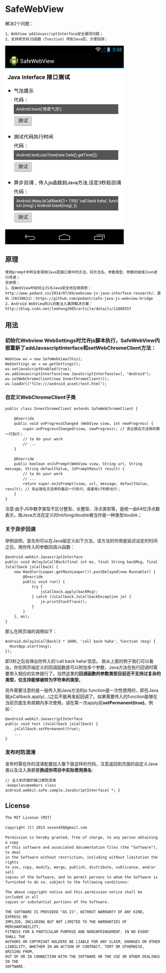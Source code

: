 SafeWebView
===================
解决2个问题：

    1、WebView addJavascriptInterface安全漏洞问题；
    2、支持网页将JS函数（function）传到Java层，方便回调；

![image](app-sample-screenshot.png)

## 原理
    使用prompt中转反射调用Java层接口类中的方法，将方法名、参数类型、参数封装成Json进行传递；
    另参照：
    1、在WebView中如何让JS与Java安全地互相调用：http://www.pedant.cn/2014/07/04/webview-js-java-interface-research/，源码（20150621）：https://github.com/pedant/safe-java-js-webview-bridge
    2、Android WebView的Js对象注入漏洞解决方案：http://blog.csdn.net/leehong2005/article/details/11808557

## 用法

### 初始化Webview WebSettings时允许js脚本执行，SafeWebView内部重新了addJavascriptInterface和setWebChromeClient方法：

    WebView wv = new SafeWebView(this);
    WebSettings ws = wv.getSettings();
    ws.setJavaScriptEnabled(true);
    wv.addJavascriptInterface(new JavaScriptInterface(wv), "Android");
    wv.setWebChromeClient(new InnerChromeClient());
    wv.loadUrl("file:///android_asset/test.html");

### 自定义WebChromeClient子类

    public class InnerChromeClient extends SafeWebChromeClient {

        @Override
        public void onProgressChanged (WebView view, int newProgress) {
            super.onProgressChanged(view, newProgress); // 务必放在方法体的第一行执行；
            // to do your work
            // ...
        }

        @Override
        public boolean onJsPrompt(WebView view, String url, String message, String defaultValue, JsPromptResult result) {
            // to do your work
            // ...
            return super.onJsPrompt(view, url, message, defaultValue, result); // 务必放在方法体的最后一行执行，或者用if判断也行；
        }
    }

注意:由于JS中数字类型不区分整型、长整型、浮点类型等，是统一由64位浮点数表示，故Java方法在定义时int/long/double被当作是一种类型double；

### 关于异步回调
举例说明，首先你可以在Java层定义如下方法，该方法的作用是延迟设定的时间之后，用你传入的参数回调Js函数：
  
    @android.webkit.JavascriptInterface
    public void delayJsCallBack(final int ms, final String backMsg, final JsCallback jsCallback) {
        new Handler(Looper.getMainLooper()).postDelayed(new Runnable() {
            @Override
            public void run() {
                try {
                    jsCallback.apply(backMsg);
                } catch (JsCallback.JsCallbackException je) {
                    je.printStackTrace();
                }
            }
        }, ms);
    }

那么在网页端的调用如下：

    Android.delayJsCallBack(3 * 1000, 'call back haha', function (msg) {
      HostApp.alert(msg);
    });

即3秒之后会弹出你传入的'call back haha'信息。
故从上面的例子我们可以看出，你在网页端定义的回调函数是可以附加多个参数，Java方法在执行回调时需要带入相应的实参就行了。当然这里的**回调函数的参数类型目前还不支持过复杂的类型，仅支持能够被转为字符串的类型**。

另外需要注意的是一般传入到Java方法的js function是一次性使用的，即在Java层jsCallback.apply(...)之后不能再发起回调了。如果需要传入的function能够在当前页面生命周期内多次使用，请在第一次apply前**setPermanent(true)**。例如：

    @android.webkit.JavascriptInterface
    public void test (JsCallback jsCallback) {
        jsCallback.setPermanent(true);
        ...
    }

### 发布时防混淆
发布时需在你的混淆配置加入像下面这样的代码，注意返回到页面的自定义Java类以及注入类都要**换成你项目中实际使用类名**:

    // 注入到页面的接口类防混淆
    -keepclassmembers class android.webkit.safe.sample.JavaScriptInterface{ *; }

## License

    The MIT License (MIT)

    Copyright (C) 2015 seven456@gmail.com

    Permission is hereby granted, free of charge, to any person obtaining a copy
    of this software and associated documentation files (the "Software"), to deal
    in the Software without restriction, including without limitation the rights
    to use, copy, modify, merge, publish, distribute, sublicense, and/or sell
    copies of the Software, and to permit persons to whom the Software is
    furnished to do so, subject to the following conditions:

    The above copyright notice and this permission notice shall be included in all
    copies or substantial portions of the Software.

    THE SOFTWARE IS PROVIDED "AS IS", WITHOUT WARRANTY OF ANY KIND, EXPRESS OR
    IMPLIED, INCLUDING BUT NOT LIMITED TO THE WARRANTIES OF MERCHANTABILITY,
    FITNESS FOR A PARTICULAR PURPOSE AND NONINFRINGEMENT. IN NO EVENT SHALL THE
    AUTHORS OR COPYRIGHT HOLDERS BE LIABLE FOR ANY CLAIM, DAMAGES OR OTHER
    LIABILITY, WHETHER IN AN ACTION OF CONTRACT, TORT OR OTHERWISE, ARISING FROM,
    OUT OF OR IN CONNECTION WITH THE SOFTWARE OR THE USE OR OTHER DEALINGS IN THE
    SOFTWARE.
